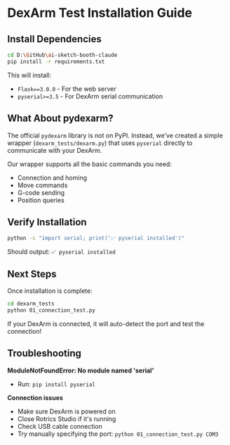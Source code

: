 # DexArm Test Installation Guide

## Install Dependencies

```bash
cd D:\GitHub\ai-sketch-booth-claude
pip install -r requirements.txt
```

This will install:
- `Flask==3.0.0` - For the web server
- `pyserial>=3.5` - For DexArm serial communication

## What About pydexarm?

The official `pydexarm` library is not on PyPI. Instead, we've created a simple wrapper (`dexarm_tests/dexarm.py`) that uses `pyserial` directly to communicate with your DexArm.

Our wrapper supports all the basic commands you need:
- Connection and homing
- Move commands
- G-code sending
- Position queries

## Verify Installation

```bash
python -c "import serial; print('✅ pyserial installed')"
```

Should output: `✅ pyserial installed`

## Next Steps

Once installation is complete:

```bash
cd dexarm_tests
python 01_connection_test.py
```

If your DexArm is connected, it will auto-detect the port and test the connection!

## Troubleshooting

**ModuleNotFoundError: No module named 'serial'**
- Run: `pip install pyserial`

**Connection issues**
- Make sure DexArm is powered on
- Close Rotrics Studio if it's running
- Check USB cable connection
- Try manually specifying the port: `python 01_connection_test.py COM3`
